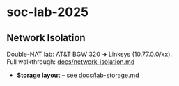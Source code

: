 # soc-lab-2025  
## Network Isolation

Double-NAT lab: AT&T BGW 320 ➜ Linksys (10.77.0.0/xx).  
Full walkthrough: [docs/network-isolation.md](docs/network-isolation.md)

- **Storage layout** – see [docs/lab-storage.md](docs/lab-storage.md)
